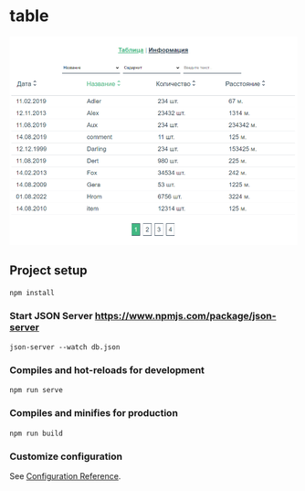 # table

![Скриншот превью проекта](https://github.com/SergeyRomadin/tableVueTZ/raw/master/TablePrev.png)

## Project setup

```
npm install
```

### Start JSON Server https://www.npmjs.com/package/json-server

```
json-server --watch db.json
```

### Compiles and hot-reloads for development

```
npm run serve
```

### Compiles and minifies for production

```
npm run build
```

### Customize configuration

See [Configuration Reference](https://cli.vuejs.org/config/).
